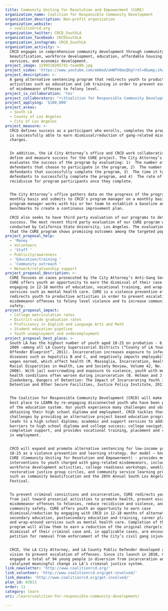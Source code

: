 ```yaml
---
title: Community Uniting for Resolution and Empowerment (CURE)
organization_name: Coalition for Responsible Community Development
organization_description: Non-profit organization
organization_website:
  - coalitionrcd.org
organization_twitter: CRCD_SouthLA
organization_facebook: CRCDSouthLA
organization_instagram: CRCD_SouthLA
organization_activity: >-
  CRCD engages in comprehensive community development through community
  beautification, workforce development, education, affordable housing, support
  services, and economic development.
project_image: 1299310265741-team90.jpg
project_video: 'https://www.youtube.com/embed/oHWTV6mzQbg?rel=0&amp;showinfo=0'
project_description: >-
  A gang alternative sentencing program that redirects youth to productive
  activities such as education and job training in order to prevent escalation
  of misdemeanor offenses to felony level.
project_is_collaboration: 'Yes'
project_collaborators: "•\tCoalition for Responsible Community Development, •\tLA City Attorney Office, •\tLA County Public Defender"
project_applying: '$100,000'
project_areas:
  - South LA
  - County of Los Angeles
  - City of Los Angeles
project_measure: >-
  CRCD defines success as a participant who enrolls, completes the program, and
  is successfully able to earn dismissal/reduction of gang-related misdemeanor
  charges.


  In addition, the LA City Attorney’s office and CRCD work collaboratively to
  define and measure success for the CURE project. The City Attorney’s office
  evaluates the success of the program by evaluating: 1)  The number of
  defendants that choose to participate in the program, 2)  The number of
  defendants that successfully complete the program, 3)  The time it takes
  defendants to successfully complete the program, and 4)  The rate of
  recidivism for program participants once they complete.


  The City Attorney’s office gathers data on the progress of the program on a
  monthly basis and submits to CRCD’s program manager on a monthly basis. The
  program manager works with his or her team to establish a baseline and develop
  benchmarks to create a continuous improvement plan.

  CRCD also seeks to have third party evaluation of our programs to determine
  success. The most recent third party evaluation of our CURE program was
  conducted by California State University, Los Angeles. The evaluation revealed
  that the CURE program shows promising outcomes among the targeted population.
project_proposal_help:
  - 'Money '
  - Volunteers
  - 'Staff '
  - Publicity/awareness
  - 'Education/training '
  - 'Community outreach '
  - Network/relationship support
project_proposal_description: >-
  CURE focuses on cases prosecuted by the City Attorney’s Anti-Gang Section.
  CURE offers youth an opportunity to earn the dismissal of their case by
  engaging in 12-18 months of education, vocational training, and wrap-around
  services such as mental health care. CURE is a violence prevention effort that
  redirects youth to productive activities in order to prevent escalation of
  misdemeanor offenses to felony level violence and to increase community
  safety.
project_proposal_impact:
  - College matriculation rates
  - District-wide graduation rates
  - Proficiency in English and Language Arts and Math
  - Student education pipeline
  - Youth unemployment and underemployment
project_proposal_best_place: >-
  South LA has the highest number of youth aged 18-25 on probation - 6,339 in
  2009 –among all LA County Supervisorial Districts (“County of LA Young
  Offender Blueprint”, 2011). Incarceration increases exposure to infectious
  diseases such as hepatitis B and C, and negatively impacts employability and
  wages earned, which affect health (M. Massoglia, Incarceration, Health, and
  Racial Disparities in Health, Law and Society Review, Volume 42, No. 2, June
  2008). With jail overcrowding and exposure to violence, youth with mental
  health conditions often worsen during incarceration (B. Holman and J.
  Ziedenberg, Dangers of Detention: The Impact of Incarcerating Youth in
  Detention and Other Secure Facilities, Justice Policy Institute, 2011).


  The Coalition for Responsible Community Development (CRCD) will make LA the
  best place to LEARN by re-engaging disconnected youth who have been pushed out
  of the education system. Our youth experience many challenges and obstacles in
  obtaining their high school diploma and employment. CRCD tackles those
  challenges by providing an alternative project based education program that
  leads to a high school diploma; academic and support services to address
  barriers to high school diploma and college success; college navigation and
  completion support, and provides vocational training, placement and retention
  in employment.  


  CRCD will expand and promote alternative sentencing for low-income youth aged
  18-25 as a violence prevention and learning strategy. Our model – known as
  CURE (Community Uniting for Resolution and Empowerment) - provides multiple
  interventions to youth charged with gang-related misdemeanors, including:
  workforce development activities, college readiness workshops, weekly
  restorative justice group circles, and community service learning projects
  such as community beautification and the 20th Annual South Los Angeles Jazz
  Festival.


  To prevent criminal convictions and incarceration, CURE redirects youth away
  from jail toward prosocial activities to promote health, prevent escalation of
  misdemeanor offenses to felonies, reduce recidivism and violence, and increase
  community safety. CURE offers youth an opportunity to earn case
  dismissal/reduction by engaging with CRCD in 12-18 months of alternative
  secondary education, postsecondary education and training, career placement,
  and wrap-around services such as mental health care. Completion of this
  program will allow them to earn a reduction of the original charge(s), or a
  dismissal of their criminal case and, in applicable cases, are encouraged to
  petition for removal from enforcement of the City’s civil gang injunctions.


  CRCD, the LA City Attorney, and LA County Public Defender developed a shared
  vision to prevent escalation of offenses. Since its launch in 2010, CRCD has
  engaged a total of 94 young people in diversion from incarceration and has
  catalyzed meaningful change in LA’s criminal justice system.
link_newsletter: 'http://www.coalitionrcd.org/'
link_volunteer: 'http://www.coalitionrcd.org/get-involved/'
link_donate: 'http://www.coalitionrcd.org/get-involved/'
plan_id: 83813
order: 11
category: learn
uri: /learn/coalition-for-responsible-community-development/

---
```

